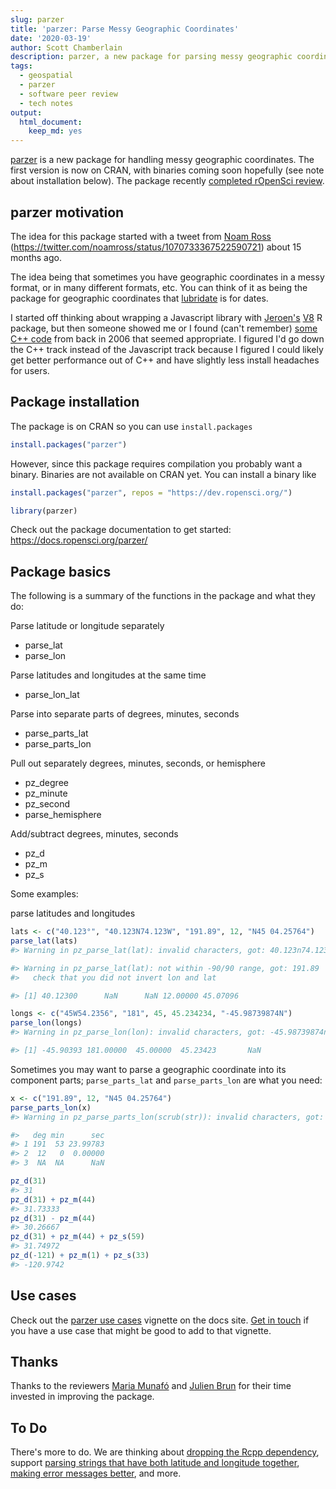 ```yaml
---
slug: parzer
title: 'parzer: Parse Messy Geographic Coordinates'
date: '2020-03-19'
author: Scott Chamberlain
description: parzer, a new package for parsing messy geographic coordinates.
tags:
  - geospatial
  - parzer
  - software peer review
  - tech notes
output:
  html_document:
    keep_md: yes
---
```




[parzer][] is a new package for handling messy geographic coordinates. 
The first version is now on CRAN, with binaries coming soon hopefully (see
note about installation below). The package recently [completed rOpenSci
review](https://github.com/ropensci/onboarding/issues/341).

parzer motivation
------------------

The idea for this package started with a tweet from [Noam Ross](https://ropensci.org/author/noam-ross/) 
(https://twitter.com/noamross/status/1070733367522590721) about 15 months ago.

The idea being that sometimes you have geographic coordinates in a messy
format, or in many different formats, etc. You can think of it as being
the package for geographic coordinates that [lubridate][] is for dates.

I started off thinking about wrapping a Javascript library with [Jeroen's][jeroen]
[V8][] R package, but then someone showed me or I found (can't remember) [some C++ code][cll]
from back in 2006 that seemed appropriate. I figured I'd go down the C++
track instead of the Javascript track because I figured I could likely get
better performance out of C++ and have slightly less install headaches for users.


## Package installation

The package is on CRAN so you can use `install.packages`


```r
install.packages("parzer")
```

However, since this package requires compilation you probably want a binary.
Binaries are not available on CRAN yet. You can install a binary like


```r
install.packages("parzer", repos = "https://dev.ropensci.org/")
```


```r
library(parzer)
```

Check out the package documentation to get started: <https://docs.ropensci.org/parzer/>



## Package basics

The following is a summary of the functions in the package and what they do:

Parse latitude or longitude separately

- parse_lat
- parse_lon

Parse latitudes and longitudes at the same time

- parse_lon_lat

Parse into separate parts of degrees, minutes, seconds

- parse_parts_lat
- parse_parts_lon

Pull out separately degrees, minutes, seconds, or hemisphere

- pz_degree
- pz_minute
- pz_second
- parse_hemisphere

Add/subtract degrees, minutes, seconds

- pz_d
- pz_m
- pz_s

Some examples:

parse latitudes and longitudes


```r
lats <- c("40.123°", "40.123N74.123W", "191.89", 12, "N45 04.25764")
parse_lat(lats)
#> Warning in pz_parse_lat(lat): invalid characters, got: 40.123n74.123w

#> Warning in pz_parse_lat(lat): not within -90/90 range, got: 191.89
#>   check that you did not invert lon and lat

#> [1] 40.12300      NaN      NaN 12.00000 45.07096
```


```r
longs <- c("45W54.2356", "181", 45, 45.234234, "-45.98739874N")
parse_lon(longs)
#> Warning in pz_parse_lon(lon): invalid characters, got: -45.98739874n

#> [1] -45.90393 181.00000  45.00000  45.23423       NaN
```


Sometimes you may want to parse a geographic coordinate into its component
parts; `parse_parts_lat` and `parse_parts_lon` are what you need:


```r
x <- c("191.89", 12, "N45 04.25764")
parse_parts_lon(x)
#> Warning in pz_parse_parts_lon(scrub(str)): invalid characters, got: n45 04.25764

#>   deg min      sec
#> 1 191  53 23.99783
#> 2  12   0  0.00000
#> 3  NA  NA      NaN
```



```r
pz_d(31)
#> 31
pz_d(31) + pz_m(44)
#> 31.73333
pz_d(31) - pz_m(44)
#> 30.26667
pz_d(31) + pz_m(44) + pz_s(59)
#> 31.74972
pz_d(-121) + pz_m(1) + pz_s(33)
#> -120.9742
```



## Use cases

Check out the [parzer use cases][usecases] vignette on the docs site.
[Get in touch](https://github.com/ropensci/parzer/issues) if you have a use case that
might be good to add to that vignette.


## Thanks

Thanks to the reviewers [Maria Munafó](https://github.com/mvickm)
and [Julien Brun](https://github.com/brunj7) for their time invested
in improving the package.

## To Do

There's more to do. We are thinking about [dropping the Rcpp dependency](https://github.com/ropensci/parzer/issues/17),
support [parsing strings that have both latitude and longitude together](https://github.com/ropensci/parzer/issues/3),
[making error messages better](https://github.com/ropensci/parzer/issues/5), and more.

[parzer]: https://github.com/ropensci/parzer
[usecases]: https://docs.ropensci.org/parzer/articles/use_cases.html
[lubridate]: https://cloud.r-project.org/web/packages/lubridate/
[cll]: https://www.codeproject.com/Articles/15659/Longitude-Latitude-String-Parser-and-Formatter
[jeroen]: https://ropensci.org/author/jeroen-ooms/
[V8]: https://cloud.r-project.org/web/packages/V8/
